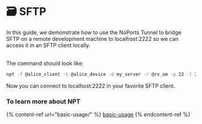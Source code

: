 # 🗃️ SFTP

In this guide, we demonstrate how to use the NoPorts Tunnel to bridge SFTP on a remote development machine to localhost:2222 so we can access it in an SFTP client locally.

\
The command should look like:

```bash
npt -f @alice_client -t @alice_device -d my_server -r @rv_am -p 22 -l 2222
```

Now you can connect to localhost:2222 in your favorite SFTP client.

### To learn more about NPT

{% content-ref url="basic-usage/" %}
[basic-usage](basic-usage/)
{% endcontent-ref %}
